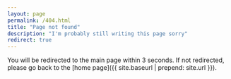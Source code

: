 ```yaml
---
layout: page
permalink: /404.html
title: "Page not found"
description: "I'm probably still writing this page sorry"
redirect: true
---
```


You will be redirected to the main page within 3 seconds. If not redirected, please go back to the [home page]({{ site.baseurl | prepend: site.url }}).

